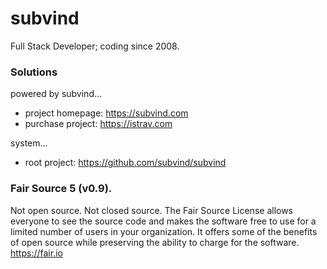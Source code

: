subvind
========
Full Stack Developer; coding since 2008.

### Solutions
powered by subvind...
- project homepage: https://subvind.com
- purchase project: https://istrav.com

system...
- root project: https://github.com/subvind/subvind

### Fair Source 5 (v0.9).
Not open source. Not closed source. The Fair Source License allows everyone to see the source code and makes the software free to use for a limited number of users in your organization. It offers some of the benefits of open source while preserving the ability to charge for the software. https://fair.io
